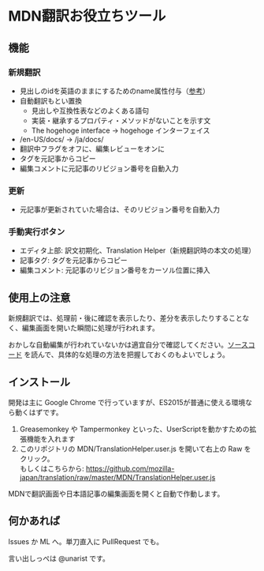 # MDN翻訳お役立ちツール

## 機能

### 新規翻訳

- 見出しのidを英語のままにするためのname属性付与（[参考](TranslationHelper.user.js)）
- 自動翻訳もとい置換
  - 見出しや互換性表などのよくある語句
  - 実装・継承するプロパティ・メソッドがないことを示す文
  - The hogehoge interface → hogehoge インターフェイス
- /en-US/docs/ → /ja/docs/
- 翻訳中フラグをオフに、編集レビューをオンに
- タグを元記事からコピー
- 編集コメントに元記事のリビジョン番号を自動入力

### 更新

- 元記事が更新されていた場合は、そのリビジョン番号を自動入力

### 手動実行ボタン

- エディタ上部: 訳文初期化、Translation Helper（新規翻訳時の本文の処理）
- 記事タグ: タグを元記事からコピー
- 編集コメント: 元記事のリビジョン番号をカーソル位置に挿入

## 使用上の注意

新規翻訳では、処理前・後に確認を表示したり、差分を表示したりすることなく、編集画面を開いた瞬間に処理が行われます。

おかしな自動編集が行われていないかは適宜自分で確認してください。[ソースコード](TranslationHelper.user.js)
を読んで、具体的な処理の方法を把握しておくのもよいでしょう。

## インストール

開発は主に Google Chrome で行っていますが、ES2015が普通に使える環境なら動くはずです。

1. Greasemonkey や Tampermonkey といった、UserScriptを動かすための拡張機能を入れます
2. このリポジトリの MDN/TranslationHelper.user.js を開いて右上の Raw をクリック。  
もしくはこちらから: https://github.com/mozilla-japan/translation/raw/master/MDN/TranslationHelper.user.js

MDNで翻訳画面や日本語記事の編集画面を開くと自動で作動します。

## 何かあれば

Issues か ML へ。単刀直入に PullRequest でも。

言い出しっぺは @unarist です。
